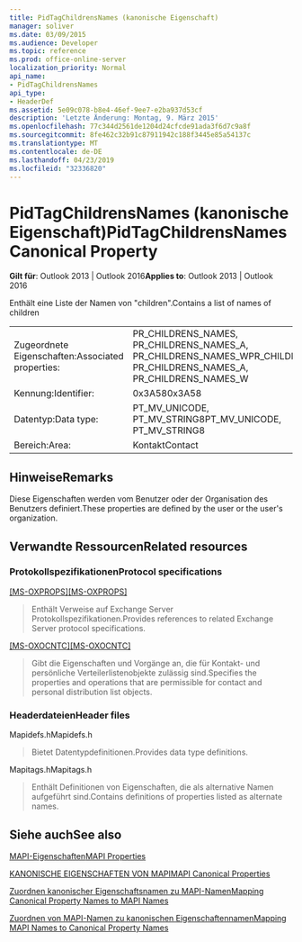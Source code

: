 ```yaml
---
title: PidTagChildrensNames (kanonische Eigenschaft)
manager: soliver
ms.date: 03/09/2015
ms.audience: Developer
ms.topic: reference
ms.prod: office-online-server
localization_priority: Normal
api_name:
- PidTagChildrensNames
api_type:
- HeaderDef
ms.assetid: 5e09c078-b8e4-46ef-9ee7-e2ba937d53cf
description: 'Letzte Änderung: Montag, 9. März 2015'
ms.openlocfilehash: 77c344d2561de1204d24cfcde91ada3f6d7c9a8f
ms.sourcegitcommit: 8fe462c32b91c87911942c188f3445e85a54137c
ms.translationtype: MT
ms.contentlocale: de-DE
ms.lasthandoff: 04/23/2019
ms.locfileid: "32336820"
---
```

# <a name="pidtagchildrensnames-canonical-property"></a><span data-ttu-id="bd680-103">PidTagChildrensNames (kanonische Eigenschaft)</span><span class="sxs-lookup"><span data-stu-id="bd680-103">PidTagChildrensNames Canonical Property</span></span>

  
  
<span data-ttu-id="bd680-104">**Gilt für**: Outlook 2013 | Outlook 2016</span><span class="sxs-lookup"><span data-stu-id="bd680-104">**Applies to**: Outlook 2013 | Outlook 2016</span></span> 
  
<span data-ttu-id="bd680-105">Enthält eine Liste der Namen von "children".</span><span class="sxs-lookup"><span data-stu-id="bd680-105">Contains a list of names of children</span></span>
  
|||
|:-----|:-----|
|<span data-ttu-id="bd680-106">Zugeordnete Eigenschaften:</span><span class="sxs-lookup"><span data-stu-id="bd680-106">Associated properties:</span></span>  <br/> |<span data-ttu-id="bd680-107">PR_CHILDRENS_NAMES, PR_CHILDRENS_NAMES_A, PR_CHILDRENS_NAMES_W</span><span class="sxs-lookup"><span data-stu-id="bd680-107">PR_CHILDRENS_NAMES, PR_CHILDRENS_NAMES_A, PR_CHILDRENS_NAMES_W</span></span>  <br/> |
|<span data-ttu-id="bd680-108">Kennung:</span><span class="sxs-lookup"><span data-stu-id="bd680-108">Identifier:</span></span>  <br/> |<span data-ttu-id="bd680-109">0x3A58</span><span class="sxs-lookup"><span data-stu-id="bd680-109">0x3A58</span></span>  <br/> |
|<span data-ttu-id="bd680-110">Datentyp:</span><span class="sxs-lookup"><span data-stu-id="bd680-110">Data type:</span></span>  <br/> |<span data-ttu-id="bd680-111">PT_MV_UNICODE, PT_MV_STRING8</span><span class="sxs-lookup"><span data-stu-id="bd680-111">PT_MV_UNICODE, PT_MV_STRING8</span></span>  <br/> |
|<span data-ttu-id="bd680-112">Bereich:</span><span class="sxs-lookup"><span data-stu-id="bd680-112">Area:</span></span>  <br/> |<span data-ttu-id="bd680-113">Kontakt</span><span class="sxs-lookup"><span data-stu-id="bd680-113">Contact</span></span>  <br/> |
   
## <a name="remarks"></a><span data-ttu-id="bd680-114">Hinweise</span><span class="sxs-lookup"><span data-stu-id="bd680-114">Remarks</span></span>

<span data-ttu-id="bd680-115">Diese Eigenschaften werden vom Benutzer oder der Organisation des Benutzers definiert.</span><span class="sxs-lookup"><span data-stu-id="bd680-115">These properties are defined by the user or the user's organization.</span></span>
  
## <a name="related-resources"></a><span data-ttu-id="bd680-116">Verwandte Ressourcen</span><span class="sxs-lookup"><span data-stu-id="bd680-116">Related resources</span></span>

### <a name="protocol-specifications"></a><span data-ttu-id="bd680-117">Protokollspezifikationen</span><span class="sxs-lookup"><span data-stu-id="bd680-117">Protocol specifications</span></span>

<span data-ttu-id="bd680-118">[[MS-OXPROPS]](https://msdn.microsoft.com/library/f6ab1613-aefe-447d-a49c-18217230b148%28Office.15%29.aspx)</span><span class="sxs-lookup"><span data-stu-id="bd680-118">[[MS-OXPROPS]](https://msdn.microsoft.com/library/f6ab1613-aefe-447d-a49c-18217230b148%28Office.15%29.aspx)</span></span>
  
> <span data-ttu-id="bd680-119">Enthält Verweise auf Exchange Server Protokollspezifikationen.</span><span class="sxs-lookup"><span data-stu-id="bd680-119">Provides references to related Exchange Server protocol specifications.</span></span>
    
<span data-ttu-id="bd680-120">[[MS-OXOCNTC]](https://msdn.microsoft.com/library/9b636532-9150-4836-9635-9c9b756c9ccf%28Office.15%29.aspx)</span><span class="sxs-lookup"><span data-stu-id="bd680-120">[[MS-OXOCNTC]](https://msdn.microsoft.com/library/9b636532-9150-4836-9635-9c9b756c9ccf%28Office.15%29.aspx)</span></span>
  
> <span data-ttu-id="bd680-121">Gibt die Eigenschaften und Vorgänge an, die für Kontakt- und persönliche Verteilerlistenobjekte zulässig sind.</span><span class="sxs-lookup"><span data-stu-id="bd680-121">Specifies the properties and operations that are permissible for contact and personal distribution list objects.</span></span>
    
### <a name="header-files"></a><span data-ttu-id="bd680-122">Headerdateien</span><span class="sxs-lookup"><span data-stu-id="bd680-122">Header files</span></span>

<span data-ttu-id="bd680-123">Mapidefs.h</span><span class="sxs-lookup"><span data-stu-id="bd680-123">Mapidefs.h</span></span>
  
> <span data-ttu-id="bd680-124">Bietet Datentypdefinitionen.</span><span class="sxs-lookup"><span data-stu-id="bd680-124">Provides data type definitions.</span></span>
    
<span data-ttu-id="bd680-125">Mapitags.h</span><span class="sxs-lookup"><span data-stu-id="bd680-125">Mapitags.h</span></span>
  
> <span data-ttu-id="bd680-126">Enthält Definitionen von Eigenschaften, die als alternative Namen aufgeführt sind.</span><span class="sxs-lookup"><span data-stu-id="bd680-126">Contains definitions of properties listed as alternate names.</span></span>
    
## <a name="see-also"></a><span data-ttu-id="bd680-127">Siehe auch</span><span class="sxs-lookup"><span data-stu-id="bd680-127">See also</span></span>



[<span data-ttu-id="bd680-128">MAPI-Eigenschaften</span><span class="sxs-lookup"><span data-stu-id="bd680-128">MAPI Properties</span></span>](mapi-properties.md)
  
[<span data-ttu-id="bd680-129">KANONISCHE EIGENSCHAFTEN VON MAPI</span><span class="sxs-lookup"><span data-stu-id="bd680-129">MAPI Canonical Properties</span></span>](mapi-canonical-properties.md)
  
[<span data-ttu-id="bd680-130">Zuordnen kanonischer Eigenschaftsnamen zu MAPI-Namen</span><span class="sxs-lookup"><span data-stu-id="bd680-130">Mapping Canonical Property Names to MAPI Names</span></span>](mapping-canonical-property-names-to-mapi-names.md)
  
[<span data-ttu-id="bd680-131">Zuordnen von MAPI-Namen zu kanonischen Eigenschaftennamen</span><span class="sxs-lookup"><span data-stu-id="bd680-131">Mapping MAPI Names to Canonical Property Names</span></span>](mapping-mapi-names-to-canonical-property-names.md)


